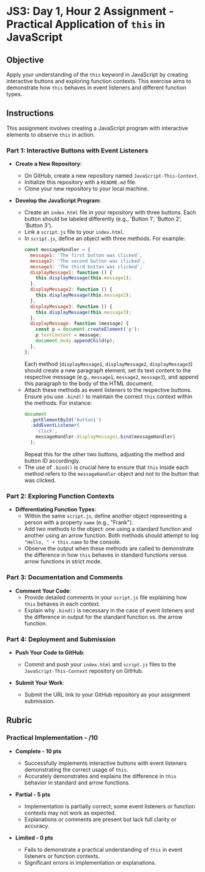 # JS3: Day 1, Hour 2 Assignment - Practical Application of `this` in JavaScript

## Objective

Apply your understanding of the `this` keyword in JavaScript by creating interactive buttons and exploring function contexts. This exercise aims to demonstrate how `this` behaves in event listeners and different function types.

## Instructions

This assignment involves creating a JavaScript program with interactive elements to observe `this` in action.

### Part 1: Interactive Buttons with Event Listeners

- **Create a New Repository**:

  - On GitHub, create a new repository named `JavaScript-This-Context`.
  - Initialize this repository with a `README.md` file.
  - Clone your new repository to your local machine.

- **Develop the JavaScript Program**:
  - Create an `index.html` file in your repository with three buttons. Each button should be labeled differently (e.g., 'Button 1', 'Button 2', 'Button 3').
  - Link a `script.js` file to your `index.html`.
  - In `script.js`, define an object with three methods. For example:
    ```javascript
    const messageHandler = {
      message1: 'The first button was clicked',
      message2: 'The second button was clicked',
      message3: 'The third button was clicked',
      displayMessage1: function () {
        this.displayMessage(this.message1);
      },
      displayMessage2: function () {
        this.displayMessage(this.message2);
      },
      displayMessage3: function () {
        this.displayMessage(this.message3);
      },
      displayMessage: function (message) {
        const p = document.createElement('p');
        p.textContent = message;
        document.body.appendChild(p);
      },
    };
    ```
    Each method (`displayMessage1`, `displayMessage2`, `displayMessage3`) should create a new paragraph element, set its text content to the respective message (e.g., `message1`, `message2`, `message3`), and append this paragraph to the body of the HTML document.
  - Attach these methods as event listeners to the respective buttons. Ensure you use `.bind()` to maintain the correct `this` context within the methods. For instance:
    ```javascript
    document
      .getElementById('button1')
      .addEventListener(
        'click',
        messageHandler.displayMessage1.bind(messageHandler)
      );
    ```
    Repeat this for the other two buttons, adjusting the method and button ID accordingly.
  - The use of `.bind()` is crucial here to ensure that `this` inside each method refers to the `messageHandler` object and not to the button that was clicked.

### Part 2: Exploring Function Contexts

- **Differentiating Function Types**:
  - Within the same `script.js`, define another object representing a person with a property `name` (e.g., "Frank").
  - Add two methods to the object: one using a standard function and another using an arrow function. Both methods should attempt to log `"Hello, " + this.name` to the console.
  - Observe the output when these methods are called to demonstrate the difference in how `this` behaves in standard functions versus arrow functions in strict mode.

### Part 3: Documentation and Comments

- **Comment Your Code**:
  - Provide detailed comments in your `script.js` file explaining how `this` behaves in each context.
  - Explain why `.bind()` is necessary in the case of event listeners and the difference in output for the standard function vs. the arrow function.

### Part 4: Deployment and Submission

- **Push Your Code to GitHub**:

  - Commit and push your `index.html` and `script.js` files to the `JavaScript-This-Context` repository on GitHub.

- **Submit Your Work**:
  - Submit the URL link to your GitHub repository as your assignment submission.

## Rubric

### Practical Implementation - /10

- **Complete - 10 pts**

  - Successfully implements interactive buttons with event listeners demonstrating the correct usage of `this`.
  - Accurately demonstrates and explains the difference in `this` behavior in standard and arrow functions.

- **Partial - 5 pts**

  - Implementation is partially correct; some event listeners or function contexts may not work as expected.
  - Explanations or comments are present but lack full clarity or accuracy.

- **Limited - 0 pts**
  - Fails to demonstrate a practical understanding of `this` in event listeners or function contexts.
  - Significant errors in implementation or explanations.
